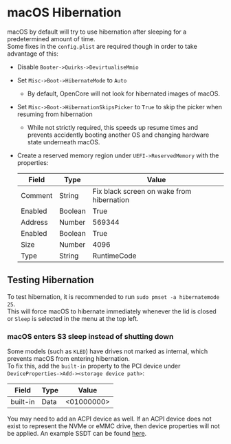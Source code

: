 # macOS Hibernation

macOS by default will try to use hibernation after sleeping for a predetermined amount of time.  
Some fixes in the `config.plist` are required though in order to take advantage of this:

- Disable `Booter->Quirks->DevirtualiseMmio`
- Set `Misc->Boot->HibernateMode` to `Auto`
    - By default, OpenCore will not look for hibernated images of macOS.
- Set `Misc->Boot->HibernationSkipsPicker` to `True` to skip the picker when resuming from hibernation
    - While not strictly required, this speeds up resume times and prevents accidently booting another OS and changing hardware state underneath macOS.
- Create a reserved memory region under `UEFI->ReservedMemory` with the properties:

    | Field   | Type    | Value |
    | ------- | ------- | ----- |
    | Comment | String  | Fix black screen on wake from hibernation |
    | Enabled | Boolean | True |
    | Address | Number  | 569344 |
    | Enabled | Boolean | True |
    | Size    | Number  | 4096 |
    | Type    | String  | RuntimeCode |

## Testing Hibernation

To test hibernation, it is recommended to run `sudo pmset -a hibernatemode 25`.  
This will force macOS to hibernate immediately whenever the lid is closed or `Sleep` is selected in the menu at the top left.

### macOS enters S3 sleep instead of shutting down

Some models (such as `KLED`) have drives not marked as internal, which prevents macOS from entering hibernation.  
To fix this, add the `built-in` property to the PCI device under `DeviceProperties->Add-><storage device path>`:

| Field    | Type | Value      |
| -------- | ---- | ---------- | 
| built-in | Data | <01000000> |

You may need to add an ACPI device as well.
If an ACPI device does not exist to represent the NVMe or eMMC drive, then device properties will not be applied.
An example SSDT can be found [here](https://github.com/1Revenger1/Acer-Spin-713-Hackintosh/blob/main/src/ACPI/SSDT-Devices.dsl).